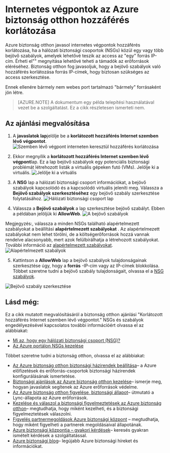 <properties
   pageTitle="Internetes végpontok az Azure biztonság otthon hozzáférés korlátozása |} Microsoft Azure"
   description="A dokumentum bemutatja, hogyan tudnak megvalósítani az Azure biztonság otthon ajánlást **Internet szemben lévő végpont korlátozott hozzáférés**."
   services="security-center"
   documentationCenter="na"
   authors="TerryLanfear"
   manager="MBaldwin"
   editor=""/>

<tags
   ms.service="security-center"
   ms.devlang="na"
   ms.topic="article"
   ms.tgt_pltfrm="na"
   ms.workload="na"
   ms.date="10/26/2016"
   ms.author="terrylan"/>

# <a name="restrict-access-through-internet-facing-endpoints-in-azure-security-center"></a>Internetes végpontok az Azure biztonság otthon hozzáférés korlátozása

Azure biztonság otthon javasol internetes végpontok hozzáférés korlátozása, ha a hálózati biztonsági csoportok (NSGs) közül egy vagy több bejövő szabályok, amelyek lehetővé teszik az access az "egy" forrás IP-cím. Érheti el"" megnyitása lehetővé teheti a támadók az erőforrások eléréséhez. Biztonság otthon fog javasoljuk, hogy a bejövő szabályok való hozzáférés korlátozása forrás IP-címek, hogy biztosan szükséges az access szerkesztése.

Ennek ellenére bármely nem webes port tartalmazó "bármely" forrásaként jön létre.

> [AZURE.NOTE] A dokumentum egy példa telepítési használatával vezet be a szolgáltatást. Ez a cikk részletesen ismerteti nem.

## <a name="implement-the-recommendation"></a>Az ajánlási megvalósítása

1. A **javaslatok lap**jelölje be a **korlátozott hozzáférés Internet szemben lévő végpontot**.
![Szemben lévő végpont interneten keresztül hozzáférés korlátozása][1]

2. Ekkor megnyílik a **korlátozott hozzáférés Internet szemben lévő végpont**lap. Ez a lap bejövő szabályok egy potenciális biztonsági problémát létrehozott listák a virtuális gépeken futó (VMs). Jelölje ki a virtuális.
![Jelölje ki a virtuális][2]

3. A **NSG** lap a hálózati biztonsági csoport információkat, a bejövő szabályok kapcsolódó és a kapcsolódó virtuális jeleníti meg. Válassza a **Bejövő szabályok szerkesztéséhez** egy bejövő szabály szerkesztése folytatásához.
![Hálózati biztonsági csoport lap][3]

4. Válassza a **Bejövő szabályok** a lap szerkesztése bejövő szabályt. Ebben a példában jelöljük ki **AllowWeb**.
![A bejövő szabályok][4]

  Megjegyzés:, válassza a minden NSGs található alapértelmezett szabályokat a beállítási **alapértelmezett szabályokat** . Az alapértelmezett szabályokat nem lehet törölni, de a költségerőforrások hozzá vannak rendelve alacsonyabb, mert azok felülbírálhatja a létrehozott szabályokat. További információ az [alapértelmezett szabályokat](../virtual-network/virtual-networks-nsg.md#default-rules).
![Alapértelmezett szabályok][5]

5. Kattintson a **AllowWeb** lap a bejövő szabályok tulajdonságainak szerkesztése úgy, hogy a **forrás** -IP-cím vagy az IP-címek blokkolása. Többet szeretne tudni a bejövő szabály tulajdonságait, olvassa el a [NSG szabályok](../virtual-network/virtual-networks-nsg.md#nsg-rules).

  ![Bejövő szabály szerkesztése][6]

## <a name="see-also"></a>Lásd még:

Ez a cikk mutatott megvalósításáról a biztonság otthon ajánlási "Korlátozott hozzáférés Internet szemben lévő végpontot." NSGs és szabályok engedélyezésével kapcsolatos további információért olvassa el az alábbiakat:

- [Mi az, hogy egy hálózati biztonsági csoport (NSG)?](../virtual-network/virtual-networks-nsg.md)
- [Az Azure portálon NSGs kezelése](../virtual-network/virtual-networks-create-nsg-arm-pportal.md)

Többet szeretne tudni a biztonság otthon, olvassa el az alábbiakat:

- [Az Azure biztonság otthon biztonsági házirendek beállítása](security-center-policies.md)– a Azure előfizetések és erőforrás-csoportok biztonsági házirendek konfigurálásának ismertetése.
- [Biztonsági ajánlások az Azure biztonság otthon kezelése](security-center-recommendations.md)– ismerje meg, hogyan javaslatok segítenek az Azure erőforrások védelme.
- [Az Azure biztonság otthon figyelése, biztonsági állapot](security-center-monitoring.md)– útmutató a Lync-állapota az Azure erőforrások.
- [Kezelése és válaszol a biztonsági figyelmeztetések az Azure biztonság otthon](security-center-managing-and-responding-alerts.md)– megtudhatja, hogy miként kezelheti, és a biztonsági figyelmeztetések válaszolni.
- [Figyelés partnermegoldások Azure biztonsági központ](security-center-partner-solutions.md) – megtudhatja, hogy miként figyelheti a partnerek megoldásaival állapotának.
- [Azure biztonsági központja – gyakori kérdések](security-center-faq.md)– keresés gyakran ismételt kérdések a szolgáltatással.
- [Azure biztonsági blog](http://blogs.msdn.com/b/azuresecurity/)– legújabb Azure biztonsági híreket és információkat.

<!--Image references-->
[1]: ./media/security-center-restrict-access-thru-internet-facing-endpoint/restrict-access-thru-internet-facing-endpoint.png
[2]: ./media/security-center-restrict-access-thru-internet-facing-endpoint/select-a-vm.png
[3]: ./media/security-center-restrict-access-thru-internet-facing-endpoint/network-security-group-blade.png
[4]: ./media/security-center-restrict-access-thru-internet-facing-endpoint/inbound-security-rules.png
[5]: ./media/security-center-restrict-access-thru-internet-facing-endpoint/default-rules.png
[6]: ./media/security-center-restrict-access-thru-internet-facing-endpoint/edit-inbound-rule.png
